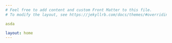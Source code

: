 ```yaml
---
# Feel free to add content and custom Front Matter to this file.
# To modify the layout, see https://jekyllrb.com/docs/themes/#overriding-theme-defaults

asda

layout: home
---
```


